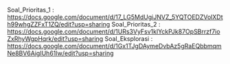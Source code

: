 Soal_Prioritas_1 : https://docs.google.com/document/d/17_LG5MdUgiJNVZ_5YQTOEDZVolXDth99whgZZFxT1ZQ/edit?usp=sharing
Soal_Prioritas_2 : https://docs.google.com/document/d/1URs3VyFsv1klYckPJk87OpSBrrzf7ioZxRhyWgpHqrk/edit?usp=sharing
Soal_Eksplorasi : https://docs.google.com/document/d/1Gx1TJgDAymeDvbAz5gRaEQbbmqmNe8BV6AigIUh61Iw/edit?usp=sharing